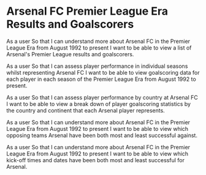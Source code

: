 # Arsenal FC Premier League Era Results and Goalscorers

As a user
So that I can understand more about Arsenal FC in the Premier League Era from August 1992 to present
I want to be able to view a list of Arsenal's Premier League results and goalscorers.

As a user
So that I can assess player performance in individual seasons whilst representing Arsenal FC
I want to be able to view goalscoring data for each player in each season of the Premier League Era from August 1992 to present.

As a user
So that I can assess player performance by country at Arsenal FC
I want to be able to view a break down of player goalscoring statistics by the country and continent that each Arsenal player represents.

As a user
So that I can understand more about Arsenal FC in the Premier League Era from August 1992 to present
I want to be able to view which opposing teams Arsenal have been both most and least successful against.

As a user
So that I can understand more about Arsenal FC in the Premier League Era from August 1992 to present
I want to be able to view which kick-off times and dates have been both most and least successful for Arsenal.
